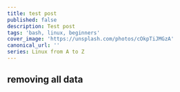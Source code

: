 ```yaml
---
title: test post
published: false
description: Test post
tags: 'bash, linux, beginners'
cover_image: 'https://unsplash.com/photos/cOkpTiJMGzA'
canonical_url: ''
series: Linux from A to Z
---
```


## removing all data
